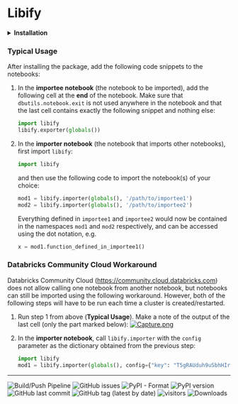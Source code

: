 # Libify


<details>
  <summary><strong>Installation</strong></summary>
  
1. Click the **Clusters** icon in the sidebar
2. Click a cluster name (make sure the cluster is running)
3. Click the **Libraries** tab
4. Click **Install New**
5. Under **Library Source**, choose **PyPI**
6. Under **Package**, write **libify**
7. Click **Install**

[![Capture.png](https://i.postimg.cc/4NsTMPXr/Capture.png)](https://postimg.cc/G97NTk8Q)

</details>

### Typical Usage

After installing the package, add the following code snippets to the notebooks:

1. In the **importee notebook** (the notebook to be imported), add the following cell at the **end** of the notebook. Make sure that `dbutils.notebook.exit` is not used anywhere in the notebook and that the last cell contains exactly the following snippet and nothing else:
    ``` python
    import libify
    libify.exporter(globals())
    ```


2. In the **importer notebook** (the notebook that imports other notebooks), first import `libify`:
    ``` python
    import libify
    ```
    and then use the following code to import the notebook(s) of your choice:
    ``` python
    mod1 = libify.importer(globals(), '/path/to/importee1')
    mod2 = libify.importer(globals(), '/path/to/importee2')
    ```
    Everything defined in `importee1` and `importee2` would now be contained in the namespaces `mod1` and `mod2` respectively, and can be accessed using the dot notation, e.g.
    ```python
    x = mod1.function_defined_in_importee1()
    ```


### Databricks Community Cloud Workaround
Databricks Community Cloud (https://community.cloud.databricks.com) does not allow calling one notebook from another notebook, but notebooks can still be imported using the following workaround. However, both of the following steps will have to be run each time a cluster is created/restarted.

1. Run step 1 from above (**Typical Usage**). Make a note of the output of the last cell (only the part marked below):
    [![Capture.png](https://i.postimg.cc/jdPr39V6/Capture.png)](https://postimg.cc/ppW7psLy)

2. In the **importer notebook**, call `libify.importer` with the `config` parameter as the dictionary obtained from the previous step:
    ``` python
    import libify
    mod1 = libify.importer(globals(), config={"key": "T5gRAUduh9uSbhHIrj2c9R4UbrXUt2WiA4aYIpl3gGo=", "file": "/tmp/tmpmcoypj24"})
    ```


---
![Build/Push Pipeline](https://github.com/vagrantism/libify/workflows/Build%20and%20Publish%20to%20PyPI%20and%20TestPyPI/badge.svg) ![GitHub issues](https://img.shields.io/github/issues/vagrantism/libify) ![PyPI - Format](https://img.shields.io/pypi/format/libify) ![PyPI version](https://badge.fury.io/py/libify.svg) ![GitHub last commit](https://img.shields.io/github/last-commit/vagrantism/libify) ![GitHub tag (latest by date)](https://img.shields.io/github/v/tag/vagrantism/libify) ![visitors](https://visitor-badge.laobi.icu/badge?page_id=libify_main_ctr) ![Downloads](https://pepy.tech/badge/libify)
